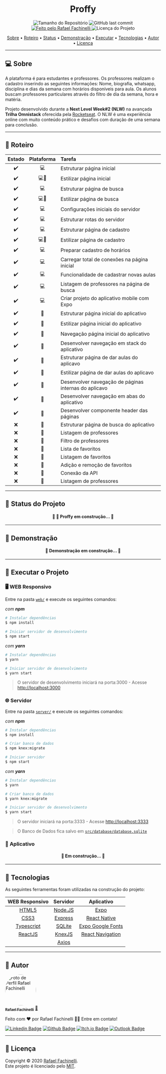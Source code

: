 <div align="center">

# Proffy

</div>

<p align="center"> 
  <img alt="Tamanho do Repositório" src="https://img.shields.io/github/repo-size/rafaelfachinelli/proffy-omnistack?style=for-the-badge">
  <img alt="GitHub last commit" src="https://img.shields.io/github/last-commit/rafaelfachinelli/proffy-omnistack?style=for-the-badge">
  <a href="https://github.com/rafaelfachinelli">
    <img alt="Feito pelo Rafael Fachinelli" src="https://img.shields.io/badge/feito%20por-Rafael Fachinelli-%237519C1?style=for-the-badge">
  </a>
  <img alt="Licença do Projeto" src="https://img.shields.io/github/license/rafaelfachinelli/Proffy?style=for-the-badge"/>
<p>

<p align="center">
 <a href="#computer-sobre">Sobre</a> •
 <a href="#memo-roteiro">Roteiro</a> •
 <a href="#triangular_ruler-status-do-projeto">Status</a> •
 <a href="#movie_camera-demonstração">Demonstração</a> •
 <a href="#dvd-executar-o-projeto">Executar</a> •
 <a href="#hammer-tecnologias">Tecnologias</a> •
 <a href="#boy-autor">Autor</a> •
 <a href="#page_facing_up-licença">Licença</a>
</p>

---
## :computer: Sobre

A plataforma é para estudantes e professores. Os professores realizam o cadastro inserindo as seguintes informações: Nome, biografia, whatsapp, disciplina e dias da semana com horários disponíveis para aula. Os alunos buscam professores particulares através do filtro de dia da semana, hora e matéria.

Projeto desenvolvido durante a **Next Level Week#2 (NLW)** na avançada **Trilha Omnistack** oferecida pela [Rocketseat](https://www.rocketseat.com.br).
O NLW é uma experiência online com muito conteúdo prático e desafios com duração de uma semana para conclusão.

---
## :memo: **Roteiro**

<div align="center">

|      Estado      |     Plataforma   |     Tarefa    |
|      :---:       |       :---:      |      :---     |
|:heavy_check_mark:|:computer:        |Estruturar página inicial|
|:heavy_check_mark:|:computer::iphone:|Estilizar página inicial|
|:heavy_check_mark:|:computer:        |Estruturar página de busca|
|:heavy_check_mark:|:computer::iphone:|Estilizar página de busca|
|:heavy_check_mark:|:computer:        |Configurações iniciais do servidor|
|:heavy_check_mark:|:computer:        |Estruturar rotas do servidor|
|:heavy_check_mark:|:computer:        |Estruturar página de cadastro|
|:heavy_check_mark:|:computer::iphone:|Estilizar página de cadastro|
|:heavy_check_mark:|:computer:        |Preparar cadastro de horários|
|:heavy_check_mark:|:computer:        |Carregar total de conexões na página inicial|
|:heavy_check_mark:|:computer:        |Funcionalidade de cadastrar novas aulas|
|:heavy_check_mark:|:computer:        |Listagem de professores na página de busca|
|:heavy_check_mark:|:computer:        |Criar projeto do aplicativo mobile com Expo|
|:heavy_check_mark:|:iphone:          |Estruturar página inicial do aplicativo|
|:heavy_check_mark:|:iphone:          |Estilizar página inicial do aplicativo|
|:heavy_check_mark:|:iphone:          |Navegação página inicial do aplicativo|
|:heavy_check_mark:|:iphone:          |Desenvolver navegação em stack do aplicativo|
|:heavy_check_mark:|:iphone:          |Estruturar página de dar aulas do aplicavo|
|:heavy_check_mark:|:iphone:          |Estilizar página de dar aulas do aplicavo|
|:heavy_check_mark:|:iphone:          |Desenvolver navegação de páginas internas do aplicavo|
|:heavy_check_mark:|:iphone:          |Desenvolver navegação em abas do aplicativo|
|:heavy_check_mark:|:iphone:          |Desenvolver componente header das páginas|
|:x:               |:iphone:          |Estruturar página de busca do aplicativo|
|:x:               |:iphone:          |Listagem de professores|
|:x:               |:iphone:          |Filtro de professores|
|:x:               |:iphone:          |Lista de favoritos|
|:x:               |:iphone:          |Listagem de favoritos|
|:x:               |:iphone:          |Adição e remoção de favoritos|
|:x:               |:iphone:          |Conexão da API|
|:x:               |:iphone:          |Listagem de professores|

</div>

---
## :triangular_ruler: **Status do Projeto**

<h4 align="center"> 
	🚧 💼 Proffy em construção... 🚧
</h4>

---
## :movie_camera: **Demonstração**

<h4 align="center"> 
	🚧  Demonstração em construção...  🚧
</h4>

---
## :dvd: **Executar o Projeto**

### :desktop_computer: **WEB Responsivo**

Entre na pasta [`web/`](web/) e execute os seguintes comandos:

_com **npm**_

```bash
# Instalar dependências
$ npm install

# Iniciar servidor de desenvolvimento
$ npm start
```

_com **yarn**_

```bash
# Instalar dependências
$ yarn

# Iniciar servidor de desenvolvimento
$ yarn start

```

> O servidor de desenvolvimento iniciará na porta:3000 - Acesse <http://localhost:3000>

### :globe_with_meridians: **Servidor**

Entre na pasta [`server/`](server/) e execute os seguintes comandos:

_com **npm**_

```bash
# Instalar dependências
$ npm install

# Criar banco de dados
$ npm knex:migrate

# Iniciar servidor
$ npm start
```

_com **yarn**_

```bash
# Instalar dependências
$ yarn

# Criar banco de dados
$ yarn knex:migrate

# Iniciar servidor de desenvolvimento
$ yarn start
```

> O servidor iniciará na porta:3333 - Acesse <http://localhost:3333>

> O Banco de Dados fica salvo em [`src/database/database.sqlite`](src/database/database.sqlite)

### :iphone: **Aplicativo**

<h4 align="center"> 
	🚧  Em construção...  🚧
</h4>

---
## :hammer: **Tecnologias**

As seguintes ferramentas foram utilizadas na construção do projeto:

<div align="center">

|WEB Responsivo								|Servidor					|Aplicativo|
|:---:									|:---:						|:---:|
|[HTML5](https://developer.mozilla.org/pt-BR/docs/Web/HTML/HTML5)	|[Node.JS](https://nodejs.org/pt-br/)		|[Expo](https://expo.io)|
|[CSS3](https://developer.mozilla.org/pt-BR/docs/Archive/CSS3)		|[Express](https://expressjs.com/pt-br/)	|[React Native](https://reactnative.dev)|
|[Typescript](https://www.typescriptlang.org)				|[SQLite](https://www.sqlite.org/index.html)	|[Expo Google Fonts](https://github.com/expo/google-fonts)|
|[ReactJS](https://pt-br.reactjs.org)					|[KnexJS](http://knexjs.org)			|[React Navigation](https://reactnavigation.org)|
|									|[Axios](https://github.com/axios/axios)	||

</div>

---
## :boy: **Autor**

<a href="https://github.com/rafaelfachinelli">
 <img style="border-radius: 50%;" src="https://avatars3.githubusercontent.com/u/19878139?s=460&u=278a6f44f49af3c8edb13a811f7654dfe6e89341&v=4" width="100px;" alt="Foto de Perfil Rafael Fachinelli"/>
 <br />
 <sub><b>Rafael Fachinelli</b></sub></a> <a href="https://github.com/rafaelfachinelli" title="Rafael Fachinelli">💼</a>


Feito com ❤️ por Rafael Fachinelli 👋🏽 Entre em contato!

[![Linkedin Badge](https://img.shields.io/badge/-Rafael_Fachinelli-blue?style=flat-square&logo=Linkedin&logoColor=white&link=https://www.linkedin.com/in/rafaelfachinelli/)](https://www.linkedin.com/in/rafaelfachinelli/)
[![Github Badge](https://img.shields.io/badge/-rafaelfachinelli-000?style=flat-square&logo=Github&logoColor=white&link=https://github.com/rafaelfachinelli)](https://github.com/rafaelfachinelli)
[![Itch.io Badge](https://img.shields.io/badge/-rafaelfachinelli-FA5C5C?style=flat-square&logo=itch.io&logoColor=white&link=https://rafael-fachinelli.itch.io/)](https://rafael-fachinelli.itch.io/)
[![Outlook Badge](https://img.shields.io/badge/-rafael.fachinelli@fatec.sp.gov.br-0078d4?style=flat-square&logo=microsoft-outlook&logoColor=white&link=mailto:rafael.fachinelli@fatec.sp.gov.br)](mailto:rafael.fachinelli@fatec.sp.gov.br)

---
## :page_facing_up: **Licença**

Copyright © 2020 [Rafael Fachinelli](https://github.com/rafaelfachinelli).<br />
Este projeto é licenciado pelo [MIT](./LICENSE).
